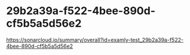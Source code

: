 # 29b2a39a-f522-4bee-890d-cf5b5a5d56e2
https://sonarcloud.io/summary/overall?id=examly-test_29b2a39a-f522-4bee-890d-cf5b5a5d56e2

